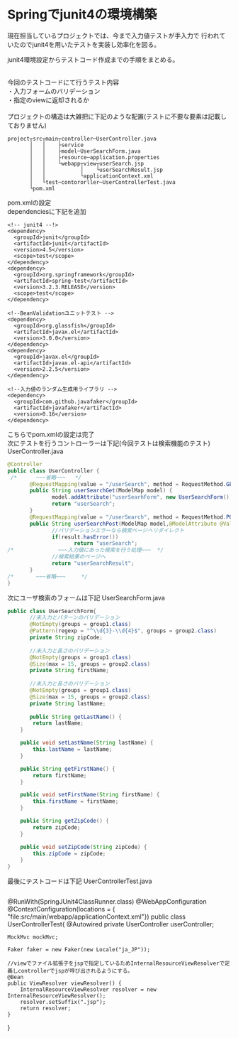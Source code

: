 # Springでjunit4の環境構築

現在担当しているプロジェクトでは、今まで入力値テストが手入力で
行われていたのでjunit4を用いたテストを実装し効率化を図る。

junit4環境設定からテストコード作成までの手順をまとめる。<br /><br />

今回のテストコードにて行うテスト内容<br />
・入力フォームのバリデーション<br />
・指定のviewに返却されるか<br /><br />
プロジェクトの構造は大雑把に下記のような配置(テストに不要な要素は記載しておりません)
```
project┬src┬main┬controller─UserController.java
       │   │    ├service
       │   │    ├model─UserSearchForm.java
       │   │    ├resource─application.properties
       │   │    └webapp┬view┬userSearch.jsp
       │   │           │    └userSearchResult.jsp
       │   │           └applicationContext.xml
       │   └test─contororller─UserControllerTest.java
       └pom.xml
```    
pom.xmlの設定<br />
dependenciesに下記を追加
```
<!-- junit4 --!>
<dependency>
  <groupId>junit</groupId>
  <artifactId>junit</artifactId>
  <version>4.5</version>
  <scope>test</scope>
</dependency>
<dependency>
  <groupId>org.springframework</groupId>
  <artifactId>spring-test</artifactId>
  <version>3.2.3.RELEASE</version>
  <scope>test</scope>
</dependency>

<!--BeanValidationユニットテスト -->
<dependency>
  <groupId>org.glassfish</groupId>
  <artifactId>javax.el</artifactId>
  <version>3.0.0</version>
</dependency>
<dependency>
  <groupId>javax.el</groupId>
  <artifactId>javax.el-api</artifactId>
  <version>2.2.5</version>
</dependency>

<!--入力値のランダム生成用ライブラリ -->
<dependency>
  <groupId>com.github.javafaker</groupId>
  <artifactId>javafaker</artifactId>
  <version>0.16</version>
</dependency>
```
こちらでpom.xmlの設定は完了<br/>
次にテストを行うコントローラーは下記(今回テストは検索機能のテスト)
UserController.java
```java
@Controller
public class UserController {
 /*      ~~~省略~~~   */
       @RequestMapping(value = "/userSearch", method = RequestMethod.GET)
       public String userSearchGet(ModelMap model) {
              model.addAttribute("userSearhForm", new UserSearchForm());
              return "userSearch";
       }
       @RequestMapping(value = "/userSearch", method = RequestMethod.POST)
       public String userSearchPost(ModelMap model,@ModelAttribute @Validated(GroupOrders.GroupOrder.class)UserSearchForm userSearchForm,BindingResult result) {
              //バリデーションエラーなら検索ページへリダイレクト
              if(result.hasError())
                     return "userSearch";
/*              ~~~入力値にあった検索を行う処理~~~  */
              //検索結果のページへ
              return "userSearchResult";
       }
/*       ~~~省略~~~     */
}
```
次にユーザ検索のフォームは下記
UserSearchForm.java
```java
public class UserSearchForm{
       //未入力とパターンのバリデーション
       @NotEmpty(groups = group1.class)
       @Pattern(regexp = "^\\d{3}-\\d{4}$", groups = group2.class)
       private String zipCode;
       
       //未入力と長さのバリデーション
       @NotEmpty(groups = group1.class)
       @Size(max = 15, groups = group2.class)
       private String firstName;
       
       //未入力と長さのバリデーション
       @NotEmpty(groups = group1.class)
       @Size(max = 15, groups = group2.class)
       private String lastName;
       
       public String getLastName() {
		return lastName;
	}

	public void setLastName(String lastName) {
		this.lastName = lastName;
	}

	public String getFirstName() {
		return firstName;
	}

	public void setFirstName(String firstName) {
		this.firstName = firstName;
	}

	public String getZipCode() {
		return zipCode;
	}

	public void setZipCode(String zipCode) {
		this.zipCode = zipCode;
	}
}
```
最後にテストコードは下記
UserControllerTest.java
```java
```
@RunWith(SpringJUnit4ClassRunner.class)
@WebAppConfiguration
@ContextConfiguration(locations = { "file:src/main/webapp/applicationContext.xml"})
public class UserControllerTest{
	@Autowired
	private UserController userController;
	
	MockMvc mockMvc;

	Faker faker = new Faker(new Locale("ja_JP"));
	
	//viewでファイル拡張子をjspで指定しているためInternalResourceViewResolverで定義しcontrollerでjspが呼び出されるようにする。
	@Bean
	public ViewResolver viewResolver() {
		InternalResourceViewResolver resolver = new InternalResourceViewResolver();
		resolver.setSuffix(".jsp");
		return resolver;
	}
}
